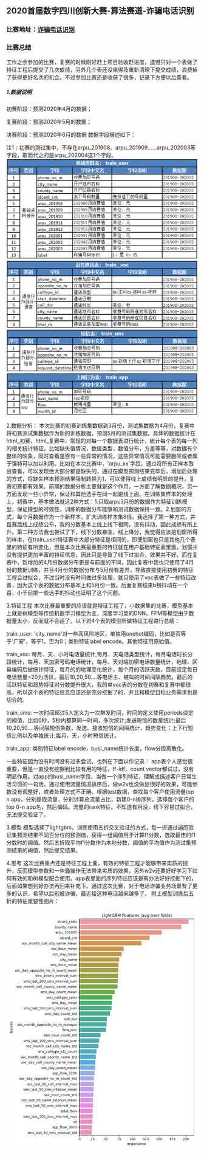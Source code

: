 ## 2020首届数字四川创新大赛-算法赛道-诈骗电话识别
### 比赛地址：[诈骗电话识别](http://www.scdata.net.cn/common/cmpt/%E8%AF%88%E9%AA%97%E7%94%B5%E8%AF%9D%E8%AF%86%E5%88%AB_%E7%AB%9E%E8%B5%9B%E4%BF%A1%E6%81%AF.html)
### 比赛总结

工作之余参加的比赛，复赛的时候刚好赶上项目验收赶进度，遗憾只对一个表做了特征工程后提交了几次成绩，另外几个表还没来得及重新清理下提交成绩，浪费掉了获得更好名次的机会。不过参加比赛还是收获了很多，记录下方便以后查看。

##### 1.数据说明
初赛阶段：预测2020年4月的数据；

复赛阶段：预测2020年5月的数据；

决赛阶段：预测2020年6月的数据
数据字段描述如下：

注1：初赛的测试集中，不存在arpu_201908、arpu_201909……arpu_202003等字段，取而代之的是arpu_202004这1个字段。
    ![输入图片说明](https://github.com/AiIsBetter/sichuan_voice_phishing2020/blob/main/IMG/train_user.png)
    ![输入图片说明](https://github.com/AiIsBetter/sichuan_voice_phishing2020/blob/main/IMG/train_voc.png)
    ![输入图片说明](https://github.com/AiIsBetter/sichuan_voice_phishing2020/blob/main/IMG/train_sms.png)
    ![输入图片说明](https://github.com/AiIsBetter/sichuan_voice_phishing2020/blob/main/IMG/train_app.png)
    
2.数据分析：
本次比赛的初赛训练集数据到3月份，测试集数据为4月份，复赛中将初赛测试集数据作为新的训练数据，预测5月的测试集数据。具体的数据统计在html_初赛，html_复赛中，常规的对每一个数据表进行统计，统计每个表的每一列的相关统计特征，比如缺失值情况，数值类型，数值分布，方差等等，对数据有个整体的映象，同时查看是否有一些异常的情况，这些异常情况可能需要删除或者属于强特可以加以利用。比如在本次比赛中，'arpu_xx'字段，通过将所有正样本取出查看，可以发现绝大部分都是缺失的，通过在模型预测结果完毕后，增加后处理的方式，将缺失样本预测结果强制转换为1，可以使得线上成绩有明显的提升，复赛初赛都有效果。前期的数据分析主要就是这个作用，一方面了解数据概况，另一方面发现一些小异常，保证和其他选手在同一起跑线上面。在训练集样本的处理上，初赛中，基本做法就这2种方式：1.只取arpu3月份的数据作为特征训练模型，保证模型的时效性，训练的数据分布能够和测试数据保持一致。2.划窗的方式，每个月数据作为一个新样本，扩大训练样本集8倍。我选择了第一种方式，并且赛后线上成绩公布，我的分数基本上线上线下相同，没有抖动，因此成绩有所上升。第二种方法我也尝试了下，线下分数暴涨，线上降分，我觉得应该是划窗所得的样本，在train_user特征表中大部分特征是相同的，即便划窗也只是其他几个表里的特征有所变化，但是本次比赛最重要的特征就在用户基础特征表里面，划窗并没有提供更加丰富的特征信息，因此只是导致了线下过拟合，效果并不好。而在复赛中，新增加的4月份数据分布更是与前面的不同，因此复赛中我也只使用了4月份的数据训练，并且4月份的数据分布与5月份有差异，导致直接使用初赛的特征工程会过拟合，不过当时没有时间做过多处理，就只使用了voc表做了一些特征改善，因为这个表的数据分布基本上和5月份一致。后面复赛结果b榜抖动在一个百，小于前排一些选手的抖动也证明了这个问题。

3.特征工程
本次比赛最重要的应该就是特征工程了，小数据集的比赛，模型基本上就是树模型等传统机器学习模型为主，深度学习类的DNN，FFM等模型由于数据量太小，反而就不合适了。以下对4个表的模型所做特征工程进行总结：

train_user:
'city_name'对一些高风险地区，单独用onehot编码，比如是否等于'广安'，等于1，否为0；类别特征label encode。其他特征用原始值。

train_voc:
每月、天、小时电话量统计,每月、天电话类型统计，每月电话时长分段统计，每月、天加密号码电话统计，每月、天对端加密电话数量统计，地理、区县编码后做统计特征，每月的的地理变化统计，每个月的活跃天数，目前设定每日电话数量>20为活跃，最后10,20,50....等电话主、被叫的时间间隔趋势。最后的活跃特征和趋势特征对分数提升很大，我的单voc表的分数在初赛和复赛中都很高，所以这个表的特征信息应该还是充分挖掘了的，并且和模型目标业务需求也是切合的。

train_sms:
一次时间超过5人定义为一次群发时间，时间的定义使用periods设定的阈值，比如0秒，5秒内都算同一时间，多次统计;发送短信的数量统计;最后10,20,50....等间隔短信条数，发送、接收短信的间隔统计，趋势变化；上下行短信比例以及单独统计;每月，天，小时短信统计。

train_app:
类别特征label encode，busi_name统计长度，flow分段离散化。

一些特征因为没有时间没有过多尝试，也列在下面以作记录：
app表个人感觉很重要，但是一直没有挖掘到比较有用的特征，tf-idf，count vector都试过，没有明显作用。对app的busi_name字段，当做一个序列特征，理解成描述客户日常生活习惯的一句话，通过使用流量情况排序后，做w2v也没做出很好的效果，可能参数没有调整好，或者处理方式不正确。根据test数据，查找每个客户使用流量top n app，分别提取流量，分别计算总流量占比，新建0-n排序列，选择每个客户的top 0-n app名，然后编码。流量的rank特征。不知道有用没，线下容易过拟合，无法提交验证了。

3.模型
模型选择了lightgbm，训练使用五折交叉验证的方式，每一折通过遍历验证集预测结果不同百分位的预测值，获得一组阈值用于计算f1分数，选取最佳的f1分数时的阈值。然后五折取平均f1分数作为本地分数，阈值的平均值作为测试集预测结果的阈值，然后提交结果。

4.思考
这次比赛重点还是特征工程上面，有效的特征工程才能够带来实质的提升，反而模型参数和一些骚操作无法带来实质的效果，另外w2v还要好好学习下如何有效的和树模型配合使用。app表里面的序列特征应该是有办法好好挖掘下的，后面如果想到好办法再回来补充下。通过这次比赛，对于电话诈骗业务场景有了更多的认识，希望以后别被诈骗，最近接这种电话越来越多了。
附上模型训练后五折的特征重要性图片：

   ![输入图片说明](https://github.com/AiIsBetter/sichuan_voice_phishing2020/blob/main/IMG/importances.png)

